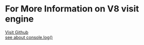 # For More Information on V8 visit engine

[Visit Github](`https://github.com/v8/v8`)
<br/>
[see about console.log()]('https://github.com/v8/v8/blob/main/src/d8/d8-console.cc') 